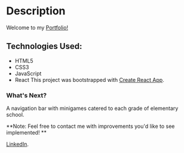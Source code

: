 # Description

Welcome to my [Portfolio!](https://gabriellewalsh.com/)

## Technologies Used:

* HTML5
* CSS3
* JavaScript
* React
This project was bootstrapped with [Create React App](https://github.com/facebook/create-react-app).

### What's Next?

A navigation bar with minigames catered to each grade of elementary school.

**Note: Feel free to contact me with improvements you'd like to see implemented! **

[LinkedIn](https://www.linkedin.com/in/gabrielle-walsh-se/).
